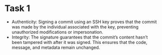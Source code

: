 # Task 1

- Authenticity: Signing a commit using an SSH key proves that the commit was made by the individual associated with the key, preventing unauthorized modifications or impersonation.
- Integrity: The signature guarantees that the commit’s content hasn’t been tampered with after it was signed. This ensures that the code, message, and metadata remain unchanged.
